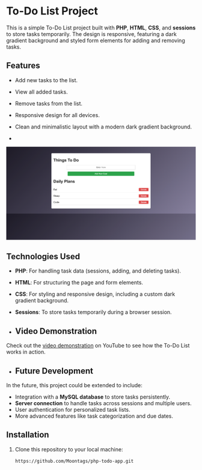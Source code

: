# To-Do List Project

This is a simple To-Do List project built with **PHP**, **HTML**, **CSS**, and **sessions** to store tasks temporarily. The design is responsive, featuring a dark gradient background and styled form elements for adding and removing tasks.

## Features
- Add new tasks to the list.
- View all added tasks.
- Remove tasks from the list.
- Responsive design for all devices.
- Clean and minimalistic layout with a modern dark gradient background.

- ```markdown
![To-Do List Screenshot](/images/todo.png)

## Technologies Used
- **PHP**: For handling task data (sessions, adding, and deleting tasks).
- **HTML**: For structuring the page and form elements.
- **CSS**: For styling and responsive design, including a custom dark gradient background.
- **Sessions**: To store tasks temporarily during a browser session.

- ## Video Demonstration

Check out the [video demonstration](https://youtu.be/ghIeRr-YFLU) on YouTube to see how the To-Do List works in action.

- ## Future Development

In the future, this project could be extended to include:
- Integration with a **MySQL database** to store tasks persistently.
- **Server connection** to handle tasks across sessions and multiple users.
- User authentication for personalized task lists.
- More advanced features like task categorization and due dates.

## Installation

1. Clone this repository to your local machine:
   ```bash
   https://github.com/Moontags/php-todo-app.git
